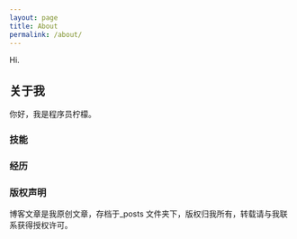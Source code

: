 ```yaml
---
layout: page
title: About
permalink: /about/
---
```


Hi.
## 关于我
你好，我是程序员柠檬。

### 技能


### 经历



### 版权声明
博客文章是我原创文章，存档于_posts 文件夹下，版权归我所有，转载请与我联系获得授权许可。

